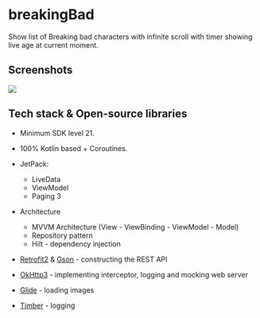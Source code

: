 # breakingBad

Show list of Breaking bad characters with infinite scroll with timer showing live age at current moment.

## Screenshots
![](BreakingBad.gif)

## Tech stack & Open-source libraries
- Minimum SDK level 21.
- 100% Kotlin based + Coroutines.
- JetPack:
    - LiveData
    - ViewModel
    - Paging 3
- Architecture
    - MVVM Architecture (View - ViewBinding - ViewModel - Model)
    - Repository pattern
    - Hilt - dependency injection
    
- [Retrofit2](https://github.com/square/retrofit) & [Gson](https://github.com/google/gson) - constructing the REST API 
- [OkHttp3](https://github.com/square/okhttp) - implementing interceptor, logging and mocking web server 
- [Glide](https://github.com/bumptech/glide) - loading images 
- [Timber](https://github.com/JakeWharton/timber) - logging 
